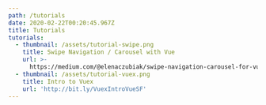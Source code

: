 ```yaml
---
path: /tutorials
date: 2020-02-22T00:20:45.967Z
title: Tutorials
tutorials:
  - thumbnail: /assets/tutorial-swipe.png
    title: Swipe Navigation / Carousel with Vue
    url: >-
      https://medium.com/@elenaczubiak/swipe-navigation-carousel-for-vue-tutorial-d647b7dc7174
  - thumbnail: /assets/tutorial-vuex.png
    title: Intro to Vuex
    url: 'http://bit.ly/VuexIntroVueSF'
---
```

